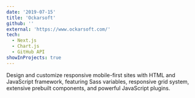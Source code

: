 ```yaml
---
date: '2019-07-15'
title: 'Ockarsoft'
github: ''
external: 'https://www.ockarsoft.com/'
tech:
  - Next.js
  - Chart.js
  - GitHub API
showInProjects: true
---
```


Design and customize responsive mobile-first sites with HTML and JavaScript framework, featuring Sass variables, responsive grid system, extensive prebuilt components, and powerful JavaScript plugins.
